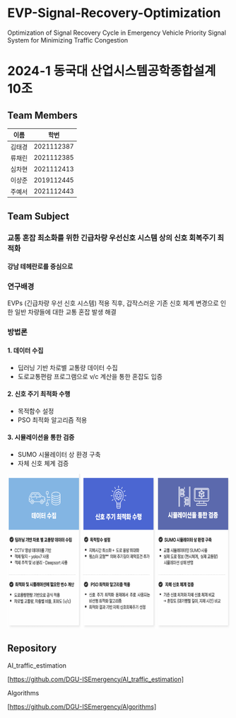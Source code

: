# EVP-Signal-Recovery-Optimization
Optimization of Signal Recovery Cycle in Emergency Vehicle Priority Signal System for Minimizing Traffic Congestion

# 2024-1 동국대 산업시스템공학종합설계 10조

## Team Members
| 이름 | 학번 |
| --- | --- |
| 김태경 | 2021112387 |
| 류채린 | 2021112385 |
| 심차현 | 2021112413 |
| 이상준 | 2019112445 |
| 주예서 | 2021112443 |

## Team Subject
### 교통 혼잡 최소화를 위한 긴급차량 우선신호 시스템 상의 신호 회복주기 최적화 

#### 강남 테헤란로를 중심으로



### 연구배경
EVPs (긴급차량 우선 신호 시스템) 적용 직후, 갑작스러운 기존 신호 체계 변경으로 인한 일반 차량들에 대한 교통 혼잡 발생 해결


### 방법론

#### 1. 데이터 수집
- 딥러닝 기반 차로별 교통량 데이터 수집
- 도로교통편람 프로그램으로 v/c 계산을 통한 혼잡도 입증

#### 2. 신호 주기 최적화 수행
- 목적함수 설정
- PSO 최적화 알고리즘 적용

#### 3. 시뮬레이션을 통한 검증
- SUMO 시뮬레이터 상 환경 구축
- 자체 신호 체계 검증

<img src="image/image.png" alt="그림1" width="700" height="350"/>


## Repository

AI_traffic_estimation

[https://github.com/DGU-ISEmergency/AI_traffic_estimation]

Algorithms

[https://github.com/DGU-ISEmergency/Algorithms]
